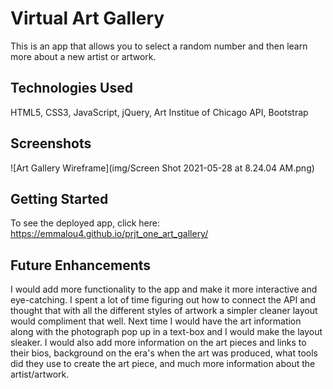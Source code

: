 # Virtual Art Gallery
This is an app that allows you to select a random number and then learn more about a new artist or artwork. 

## Technologies Used
HTML5, CSS3, JavaScript, jQuery, Art Institue of Chicago API, Bootstrap

## Screenshots
![Art Gallery Wireframe](img/Screen Shot 2021-05-28 at 8.24.04 AM.png)

## Getting Started
To see the deployed app, click here: https://emmalou4.github.io/prjt_one_art_gallery/

## Future Enhancements
I would add more functionality to the app and make it more interactive and eye-catching. I spent a lot of time figuring out how to connect the API and thought that with all the different styles of artwork a simpler cleaner layout would compliment that well. Next time I would have the art information along with the photograph pop up in a text-box and I would make the layout sleaker. I would also add more information on the art pieces and links to their bios, background on the era's when the art was produced, what tools did they use to create the art piece, and much more information about the artist/artwork.  



